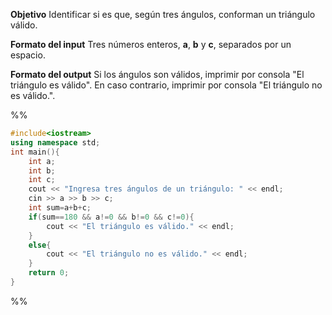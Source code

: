 **Objetivo**
Identificar si es que, según tres ángulos, conforman un triángulo válido.

**Formato del input**
Tres números enteros, **a**, **b** y **c**, separados por un espacio.

**Formato del output**
Si los ángulos son válidos, imprimir por consola "El triángulo es válido". En caso contrario, imprimir por consola "El triángulo no es válido.".


%%
```c++
#include<iostream>
using namespace std;
int main(){
	int a;
	int b;
	int c;
	cout << "Ingresa tres ángulos de un triángulo: " << endl;
	cin >> a >> b >> c;
	int sum=a+b+c;
	if(sum==180 && a!=0 && b!=0 && c!=0){
		cout << "El triángulo es válido." << endl;
	}
	else{
		cout << "El triángulo no es válido." << endl;
	}
	return 0;
}
```
%%